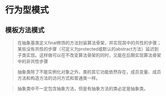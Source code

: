 # 行为型模式
## 模板方法模式
> 在抽象基类定义final修饰的方法封装算法骨架，并实现其中的共性的步骤；某些没有共性的步骤（可定义为protected或默认的abstract方法）延迟到子类实现。这样做可以在不改变算法骨架的同时，又能在后期实现算法骨架中的非共性步骤

> 抽象类除了不能实例化对象之外，类的其它功能依然存在，成员变量、成员方法和构造方法的访问方式和普通类一样。

> 抽象类中不一定包含抽象方法，但是有抽象方法的类必定是抽象类。